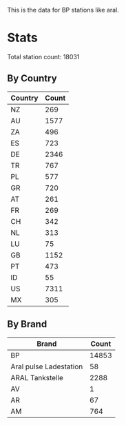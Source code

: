 This is the data for BP stations like aral.


# Stats

Total station count: 18031
## By Country

| Country | Count
| - | - 
| NZ | 269
| AU | 1577
| ZA | 496
| ES | 723
| DE | 2346
| TR | 767
| PL | 577
| GR | 720
| AT | 261
| FR | 269
| CH | 342
| NL | 313
| LU | 75
| GB | 1152
| PT | 473
| ID | 55
| US | 7311
| MX | 305
## By Brand

| Brand | Count
| - | - 
| BP | 14853
| Aral pulse Ladestation | 58
| ARAL Tankstelle | 2288
| AV | 1
| AR | 67
| AM | 764

